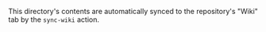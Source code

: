 This directory's contents are automatically synced to the repository's "Wiki" tab by the `sync-wiki` action.
